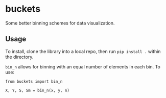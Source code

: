 buckets
=======

Some better binning schemes for data visualization.

## Usage

To install, clone the library into a local repo, then run `pip install .` within the directory.

`bin_n` allows for binning with an equal number of elements in each bin. To use:

```
from buckets import bin_n

X, Y, S, Sm = bin_n(x, y, n)

```
